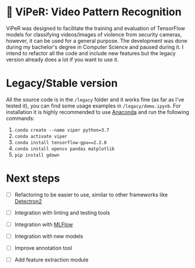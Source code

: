 # 🐍 ViPeR: Video Pattern Recognition

ViPeR was designed to facilitate the training and evaluation of TensorFlow models for classifying videos/images of violence from security cameras, however, it can be used for a general purpose. The development was done during my bachelor's degree in Computer Science and paused during it. I intend to refactor all the code and include new features but the legacy version already does a lot if you want to use it.

# Legacy/Stable version

All the source code is in the `/legacy` folder and it works fine (as far as I've tested it), you can find some usage examples in `/legacy/demo.ipynb`. For installation it is highly recommended to use [Anaconda](https://www.anaconda.com/) and run the following commands:

1) `conda create --name viper python=3.7`
2) `conda activate viper`
3) `conda install tensorflow-gpu==2.2.0`
4) `conda install opencv pandas matplotlib`
5) `pip install gdown`

# Next steps

- [ ] Refactoring to be easier to use, similar to other frameworks like [Detectron2](https://github.com/facebookresearch/detectron2)
- [ ] Integration with linting and testing tools
- [ ] Integration with [MLFlow](https://mlflow.org/)
- [ ] Integration with new models
- [ ] Improve annotation tool
- [ ] Add feature extraction module

